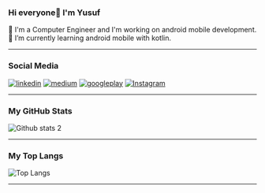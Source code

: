 ### Hi everyone👋 I'm Yusuf 

🔭 I'm a Computer Engineer and I'm working on android mobile development.<br>
🔭 I’m currently learning android mobile with kotlin.
<hr>

### Social Media
 [![linkedin](https://img.shields.io/badge/Linkedin-0288D1?style=for-the-badge&logo=Linkedin&logoColor=white)](https://www.linkedin.com/in/yusuf-mende%C5%9F-3910a5201)
 [![medium](https://img.shields.io/badge/Medium-000000?style=for-the-badge&logo=Medium&logoColor=white)](https://medium.com/@yusufmendes123)
 [![googleplay](https://img.shields.io/badge/Store-000000?style=for-the-badge&logo=googleplay&logoColor=white)](https://play.google.com/store/apps/developer?id=Yusuf+Mendes)
 [![Instagram](https://img.shields.io/badge/Instagram-D32F2F?style=for-the-badge&logo=Instagram&logoColor=white)](https://www.instagram.com/yusufmendes01/?next=%2F)

<hr>

### My GitHub Stats
![Github stats 2](https://github-readme-stats.vercel.app/api?username=mendess12&show_icons=true&theme=radical)
<hr>

### My Top Langs
![Top Langs](https://github-readme-stats.vercel.app/api/top-langs/?username=mendess12&theme=tokyonight)
<hr>
